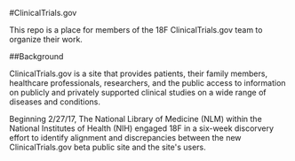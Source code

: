 #ClinicalTrials.gov

This repo is a place for members of the 18F ClinicalTrials.gov team to organize their work. 


##Background

ClinicalTrials.gov is a site that provides patients, their family members, healthcare professionals, researchers, and the public access to information on publicly and privately supported clinical studies on a wide range of diseases and conditions. 

Beginning 2/27/17, The National Library of Medicine (NLM) within the National Institutes of Health (NIH) engaged 18F in a six-week discorvery effort to identify alignment and discrepancies between the new ClinicalTrials.gov beta public site and the site's users. 
